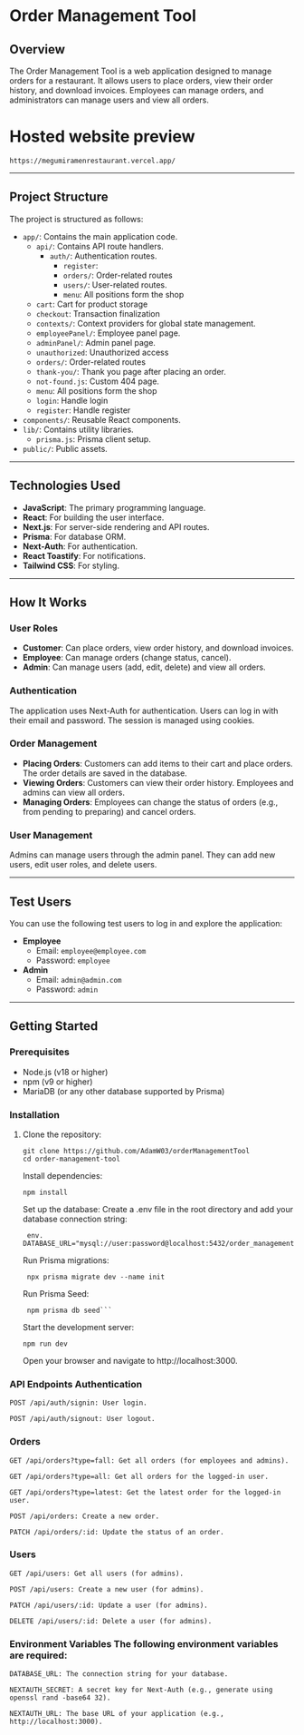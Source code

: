 # Order Management Tool

## Overview

The Order Management Tool is a web application designed to manage orders for a restaurant. It allows users to place orders, view their order history, and download invoices. Employees can manage orders, and administrators can manage users and view all orders.

# Hosted website preview

`https://megumiramenrestaurant.vercel.app/`

---

## Project Structure

The project is structured as follows:

- `app/`: Contains the main application code.
  - `api/`: Contains API route handlers.
    - `auth/`: Authentication routes.
      - `register`:
      - `orders/`: Order-related routes
      - `users/`: User-related routes.
      - `menu`: All positions form the shop
  - `cart`: Cart for product storage
  - `checkout`: Transaction finalization
  - `contexts/`: Context providers for global state management.
  - `employeePanel/`: Employee panel page.
  - `adminPanel/`: Admin panel page.
  - `unauthorized`: Unauthorized access
  - `orders/`: Order-related routes
  - `thank-you/`: Thank you page after placing an order.
  - `not-found.js`: Custom 404 page.
  - `menu`: All positions form the shop
  - `login`: Handle login
  - `register`: Handle register
- `components/`: Reusable React components.
- `lib/`: Contains utility libraries.
  - `prisma.js`: Prisma client setup.
- `public/`: Public assets.

---

## Technologies Used

- **JavaScript**: The primary programming language.
- **React**: For building the user interface.
- **Next.js**: For server-side rendering and API routes.
- **Prisma**: For database ORM.
- **Next-Auth**: For authentication.
- **React Toastify**: For notifications.
- **Tailwind CSS**: For styling.

---

## How It Works

### User Roles

- **Customer**: Can place orders, view order history, and download invoices.
- **Employee**: Can manage orders (change status, cancel).
- **Admin**: Can manage users (add, edit, delete) and view all orders.

### Authentication

The application uses Next-Auth for authentication. Users can log in with their email and password. The session is managed using cookies.

### Order Management

- **Placing Orders**: Customers can add items to their cart and place orders. The order details are saved in the database.
- **Viewing Orders**: Customers can view their order history. Employees and admins can view all orders.
- **Managing Orders**: Employees can change the status of orders (e.g., from pending to preparing) and cancel orders.

### User Management

Admins can manage users through the admin panel. They can add new users, edit user roles, and delete users.

---

## Test Users

You can use the following test users to log in and explore the application:

- **Employee**
  - Email: `employee@employee.com`
  - Password: `employee`
- **Admin**
  - Email: `admin@admin.com`
  - Password: `admin`

---

## Getting Started

### Prerequisites

- Node.js (v18 or higher)
- npm (v9 or higher)
- MariaDB (or any other database supported by Prisma)

### Installation

1. Clone the repository:
   
       git clone https://github.com/AdamW03/orderManagementTool
       cd order-management-tool
    Install dependencies:
   
       npm install

    Set up the database:
        Create a .env file in the root directory and add your database connection string:

        env. DATABASE_URL="mysql://user:password@localhost:5432/order_management"

   Run Prisma migrations:

        npx prisma migrate dev --name init
   
   Run Prisma Seed:
   
        npm prisma db seed```
   
    Start the development server:

       npm run dev

    Open your browser and navigate to http://localhost:3000.

### API Endpoints Authentication

    POST /api/auth/signin: User login.

    POST /api/auth/signout: User logout.

### Orders

    GET /api/orders?type=fall: Get all orders (for employees and admins).

    GET /api/orders?type=all: Get all orders for the logged-in user.

    GET /api/orders?type=latest: Get the latest order for the logged-in user.

    POST /api/orders: Create a new order.

    PATCH /api/orders/:id: Update the status of an order.

### Users

    GET /api/users: Get all users (for admins).

    POST /api/users: Create a new user (for admins).

    PATCH /api/users/:id: Update a user (for admins).

    DELETE /api/users/:id: Delete a user (for admins).

### Environment Variables The following environment variables are required:

    DATABASE_URL: The connection string for your database.

    NEXTAUTH_SECRET: A secret key for Next-Auth (e.g., generate using openssl rand -base64 32).

    NEXTAUTH_URL: The base URL of your application (e.g., http://localhost:3000).
